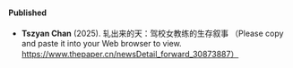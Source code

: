 #### Published

- <strong>Tszyan Chan</strong>  (2025). 轧出来的天：驾校女教练的生存叙事
（Please copy and paste it into your Web browser to view. https://www.thepaper.cn/newsDetail_forward_30873887）
